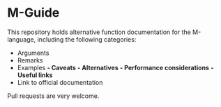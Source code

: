 # M-Guide

This repository holds alternative function documentation for the M-language, including the following categories:

- Arguments
- Remarks
- Examples
**- Caveats**
**- Alternatives**
**- Performance considerations**
**- Useful links**
- Link to official documentation

Pull requests are very welcome.
